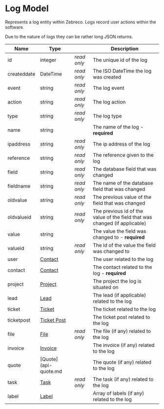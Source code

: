 # Log Model

Represents a log entity within Zebreco. Logs record user actions within the software.

Due to the nature of logs they can be rather long JSON returns.


| Name          | Type                              |               | Description                                                               |
|---------------|-----------------------------------|---------------|---------------------------------------------------------------------------|
| id            | integer                           | _read only_   | The unique id of the log                                                  |
| createddate   | DateTime                          | _read only_   | The ISO DateTime the log was created                                      |
| event         | string                            | _read only_   | The log event                                                             |
| action        | string                            | _read only_   | The log action                                                            |
| type          | string                            | _read only_   | The log type                                                              |
| name          | string                            |               | The name of the log - **required**                                        |
| ipaddress     | string                            | _read only_   | The ip address of the log                                                 |
| reference     | string                            | _read only_   | The reference given to the log                                            |
| field         | string                            | _read only_   | The database field that was changed                                       |
| fieldname     | string                            | _read only_   | The name of the database field that was changed                           |
| oldvalue      | string                            | _read only_   | The previous value of the field that was changed                          |
| oldvalueid    | string                            | _read only_   | The previous id of the value of the field that was changed (if applicable)|
| value         | string                            |               | The value the field was changed to - **required**                         |
| valueid       | string                            | _read only_   | The id of the value the field was changed to                              |
| user          | [Contact](api-contact.md)         |               | The user related to the log                                               |
| contact       | [Contact](api-contact.md)         |               | The contact related to the log - **required**                             |
| project       | [Project](api-project.md)         |               | The project the log is situated on                                        |
| lead          | [Lead](api-lead.md)               |               | The lead (if applicable) related to the log                               |
| ticket        | [Ticket](api-ticket.md)           |               | The ticket related to the log                                             |
| ticketpost    | [Ticket Post](api-ticketpost.md)  |               | The ticket post related to the log                                        |
| file          | [File](api-file.md)               | _read only_   | The file (if any) related to the log                                      |
| invoice       | [Invoice](api-invoice.md)         |               | The invoice (if any) related to the log                                   |
| quote         | [Quote](api-quote.md              |               | The quote (if any) related to the log                                     |
| task          | [Task](api-task.md)               | _read only_   | The task (if any) related to the log                                      |
| label         | [Label](api-label.md)             |               | Array of labels (if any) related to the log                               |